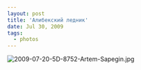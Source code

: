 ```yaml
---
layout: post
title: 'Алибекский ледник'
date: Jul 30, 2009
tags:
  - photos
---
```


![2009-07-20-5D-8752-Artem-Sapegin.jpg](photo://420)
